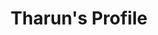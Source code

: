 ---
title: Tharun's Profile
full_name: Tharun Kumar Reddy Polu
layout: fellow
img: https://media.licdn.com/dms/image/D5603AQE2iwHOoLlMdQ/profile-displayphoto-shrink_400_400/0/1669496356264?e=1683763200&v=beta&t=_kqxpXh8n1K9Tw-qJE2Tv-hHVck5z29j0a3oYL9PbNA
location: Maryland, USA
email: polutharun528@gmail.com
linkedin: https://www.linkedin.com/in/polu-tharun-kumar-reddy/
twitter: https://twitter.com/tharunreddypolu
github: https://github.com/TharunKumarReddyPolu
description: MLH Prep Fellow'23 | Postman Student Expert |Backend Developer | Python | Java | Tech Enthusiast | Algo Wizard | Open Source Contributor
university: University of Maryland, College Park
interests: Programming Memes, Pubg, Open Source, System Design, Software Engineering, Food
favorite_programming_language: Python
---